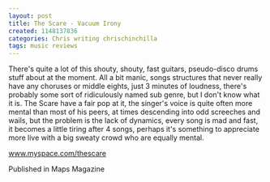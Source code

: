 ```yaml
---
layout: post
title: The Scare - Vacuum Irony
created: 1148137836
categories: Chris writing chrischinchilla
tags: music reviews
---
```


There's quite a lot of this shouty, shouty, fast guitars, pseudo-disco drums stuff about at the moment. All a bit manic, songs structures that never really have any choruses or middle eights, just 3 minutes of loudness, there's probably some sort of ridiculously named sub genre, but I don't know what it is. The Scare have a fair pop at it, the singer's voice is quite often more mental than most of his peers, at times descending into odd screeches and wails, but the problem is the lack of dynamics, every song is mad and fast, it becomes a little tiring after 4 songs, perhaps it's something to appreciate more live with a big sweaty crowd who are equally mental.

<a href='http://www.myspace.com/thescare' target='_blank'>www.myspace.com/thescare</a>

Published in Maps Magazine
